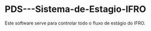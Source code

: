 # PDS---Sistema-de-Estagio-IFRO
Este software serve para controlar todo o fluxo de estágio do IFRO.
